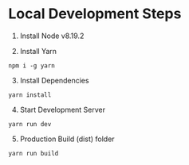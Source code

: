 # Local Development Steps

1. Install Node v8.19.2

2. Install Yarn

```shell
npm i -g yarn
```

3. Install Dependencies

```shell
yarn install
```

4. Start Development Server

```shell
yarn run dev
```

5. Production Build (dist) folder

```shell
yarn run build
```
